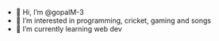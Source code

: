 - 👋 Hi, I’m @gopalM-3
- 👀 I’m interested in programming, cricket, gaming and songs
- 🌱 I’m currently learning web dev

<!---
gopalM-3/gopalM-3 is a ✨ special ✨ repository because its `README.md` (this file) appears on your GitHub profile.
You can click the Preview link to take a look at your changes.
--->
